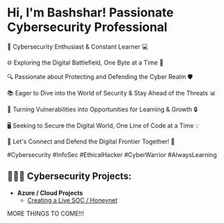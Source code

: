 <h1>Hi, I'm Bashshar! Passionate Cybersecurity Professional</h1>

🔐 Cybersecurity Enthusiast & Constant Learner 💻

🌐 Exploring the Digital Battlefield, One Byte at a Time 🚀

🔍 Passionate about Protecting and Defending the Cyber Realm 🛡️

📚 Eager to Dive into the World of Security & Stay Ahead of the Threats 📊

🔑 Turning Vulnerabilities into Opportunities for Learning & Growth 🔒

🖥️ Seeking to Secure the Digital World, One Line of Code at a Time 💡

🔗 Let's Connect and Defend the Digital Frontier Together! 💪

#Cybersecurity #InfoSec #EthicalHacker #CyberWarrior #AlwaysLearning
<h2>👨🏾‍💻 Cybersecurity Projects:</h2>

- <b>Azure / Cloud Projects</b>
  - [Creating a Live SOC / Honeynet](https://github.com/bconway1906/CLOUD-SOC-HONEYNET)

MORE THINGS TO COME!!!
